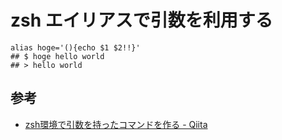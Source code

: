 # zsh エイリアスで引数を利用する
```sh:zshrc
alias hoge='(){echo $1 $2!!}'
## $ hoge hello world
## > hello world
```

## 参考
- [zsh環境で引数を持ったコマンドを作る - Qiita](https://qiita.com/sayama0402/items/46241c07c30e431fe38f)